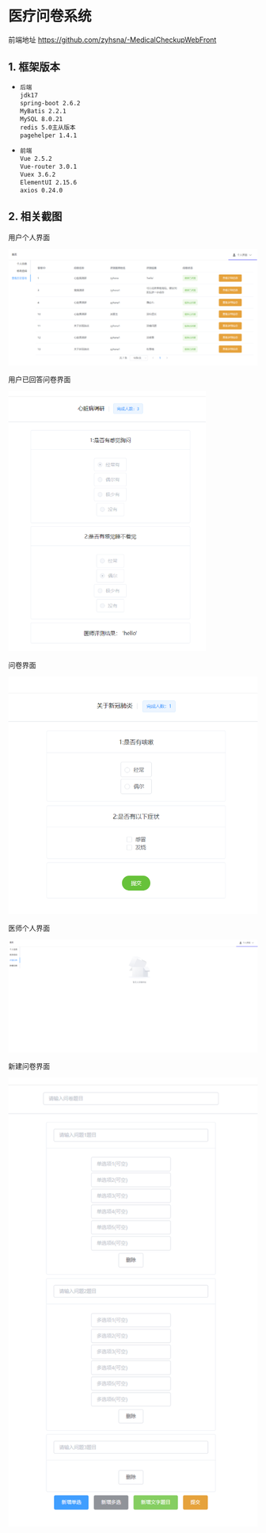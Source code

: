 



# 医疗问卷系统
前端地址  https://github.com/zyhsna/-MedicalCheckupWebFront

## 1. 框架版本

- ```
  后端
  jdk17
  spring-boot 2.6.2
  MyBatis 2.2.1
  MySQL 8.0.21
  redis 5.0主从版本
  pagehelper 1.4.1
  
  ```

- ```
  前端
  Vue 2.5.2
  Vue-router 3.0.1
  Vuex 3.6.2
  ElementUI 2.15.6
  axios 0.24.0
  ```

## 2. 相关截图

用户个人界面

<img src="image/image-20220211121717055.png" alt="image-20220211121717055" style="zoom:115%;" />

用户已回答问卷界面

<img src="image/image-20220211121727745.png" alt="image-20220211121727745" style="zoom:67%;text-align=center" />

问卷界面

![image-20220211121820625](image/image-20220211121820625.png)

医师个人界面

![image-20220211122606603](image/image-20220211122606603.png)



新建问卷界面

![image-20220211121926579](image/image-20220211121926579.png)

 
